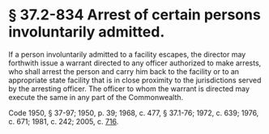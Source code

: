 # § 37.2-834 Arrest of certain persons involuntarily admitted.

<p>If a person involuntarily admitted to a facility escapes, the director may forthwith issue a warrant directed to any officer authorized to make arrests, who shall arrest the person and carry him back to the facility or to an appropriate state facility that is in close proximity to the jurisdictions served by the arresting officer. The officer to whom the warrant is directed may execute the same in any part of the Commonwealth.</p><p>Code 1950, § 37-97; 1950, p. 39; 1968, c. 477, § 37.1-76; 1972, c. 639; 1976, c. 671; 1981, c. 242; 2005, c. <a href='http://lis.virginia.gov/cgi-bin/legp604.exe?051+ful+CHAP0716'>716</a>.</p>